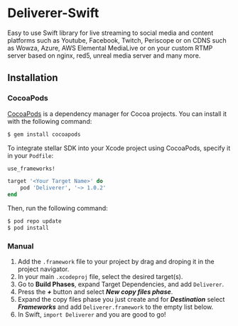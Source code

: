 # Deliverer-Swift

Easy to use Swift library for live streaming to social media and content platforms such as Youtube, Facebook, Twitch, Periscope or on CDNS such as Wowza, Azure, AWS Elemental MediaLive or on your custom RTMP server based on nginx, red5, unreal media server and many more.

## Installation

### CocoaPods

[CocoaPods](http://cocoapods.org) is a dependency manager for Cocoa projects. You can install it with the following command:

```bash
$ gem install cocoapods
```

To integrate stellar SDK into your Xcode project using CocoaPods, specify it in your `Podfile`:

```ruby
use_frameworks!

target '<Your Target Name>' do
    pod 'Deliverer', '~> 1.0.2'
end
```

Then, run the following command:

```bash
$ pod repo update
$ pod install
```

### Manual

1. Add the `.framework` file to your project by drag and droping it in the project navigator.
2. In your main `.xcodeproj` file, select the desired target(s).
3. Go to **Build Phases**, expand Target Dependencies, and add `Deliverer`.
4. Press the ***+*** button and select ***New copy files phase***.
5. Expand the copy files phase you just create and for ***Destination*** select ***Frameworks*** and add `Deliverer.framework` to the empty list below.
6. In Swift, `import Deliverer` and you are good to go! 

